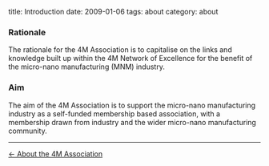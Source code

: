 title: Introduction
date: 2009-01-06 
tags: about
category: about

### Rationale

The rationale for the 4M Association is to capitalise on the links and knowledge built up within the 4M Network of Excellence for the benefit of the micro-nano manufacturing (MNM) industry.

### Aim

The aim of the 4M Association is to support the micro-nano manufacturing industry as a self-funded membership based association, with a membership drawn from industry and the wider micro-nano manufacturing community.


---
[&larr; About the 4M Association](/4m-association/about.html)